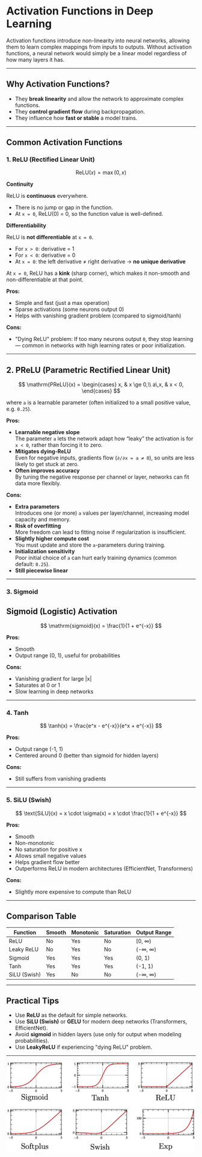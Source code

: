 # Activation Functions in Deep Learning

Activation functions introduce non-linearity into neural networks, allowing them to learn complex mappings from inputs to outputs. Without activation functions, a neural network would simply be a linear model regardless of how many layers it has.

---

## Why Activation Functions?

- They **break linearity** and allow the network to approximate complex functions.
- They **control gradient flow** during backpropagation.
- They influence how **fast or stable** a model trains.

---

## Common Activation Functions

### 1. **ReLU (Rectified Linear Unit)**

$$ \text{ReLU}(x) = \max(0, x) $$

**Continuity**

ReLU is **continuous** everywhere.  
- There is no jump or gap in the function.  
- At `x = 0`, ReLU(0) = 0, so the function value is well-defined.

**Differentiability**

ReLU is **not differentiable** at `x = 0`.

- For `x > 0`: derivative = 1
- For `x < 0`: derivative = 0
- At `x = 0`: the left derivative ≠ right derivative → **no unique derivative**

At `x = 0`, ReLU has a **kink** (sharp corner), which makes it non-smooth and non-differentiable at that point.


**Pros:**
- Simple and fast (just a max operation)
- Sparse activations (some neurons output 0)  
- Helps with vanishing gradient problem (compared to sigmoid/tanh)

**Cons:**
- "Dying ReLU" problem: If too many neurons output `0`, they stop learning — common in networks with high learning rates or poor initialization.

---
## 2. **PReLU (Parametric Rectified Linear Unit)**

$$
\mathrm{PReLU}(x) =
\begin{cases}
x, & x \ge 0,\\
a\,x, & x < 0,
\end{cases}
$$

where `a` is a learnable parameter (often initialized to a small positive value, e.g. `0.25`).

**Pros:**
- **Learnable negative slope**  
  The parameter `a` lets the network adapt how “leaky” the activation is for `x < 0`, rather than forcing it to zero.
- **Mitigates dying-ReLU**  
  Even for negative inputs, gradients flow (`∂/∂x = a ≠ 0`), so units are less likely to get stuck at zero.
- **Often improves accuracy**  
  By tuning the negative response per channel or layer, networks can fit data more flexibly.

**Cons:**
- **Extra parameters**  
  Introduces one (or more) `a` values per layer/channel, increasing model capacity and memory.
- **Risk of overfitting**  
  More freedom can lead to fitting noise if regularization is insufficient.
- **Slightly higher compute cost**  
  You must update and store the `a`-parameters during training.
- **Initialization sensitivity**  
  Poor initial choice of `a` can hurt early training dynamics (common default: `0.25`).
- **Still piecewise linear**
---

### 3. **Sigmoid**

## Sigmoid (Logistic) Activation

$$
\mathrm{sigmoid}(x) = \frac{1}{1 + e^{-x}}
$$

**Pros:**
- Smooth
- Output range (0, 1), useful for probabilities

**Cons:**
- Vanishing gradient for large |x|
- Saturates at 0 or 1
- Slow learning in deep networks


---

### 4. **Tanh**

$$
\tanh(x) = \frac{e^x - e^{-x}}{e^x + e^{-x}}
$$

**Pros:**
- Output range (-1, 1)
- Centered around 0 (better than sigmoid for hidden layers)

**Cons:**
- Still suffers from vanishing gradients

---

### 5. **SiLU (Swish)**

$$
\text{SiLU}(x) = x \cdot \sigma(x) = x \cdot \frac{1}{1 + e^{-x}}
$$

**Pros:**
- Smooth
- Non-monotonic
- No saturation for positive x
- Allows small negative values
- Helps gradient flow better
- Outperforms ReLU in modern architectures (EfficientNet, Transformers)

**Cons:**
- Slightly more expensive to compute than ReLU

---


## Comparison Table

| Function    | Smooth | Monotonic | Saturation | Output Range |
|-------------|--------|-----------|------------|--------------|
| ReLU        | No     | Yes       | No         | [0, ∞)       |
| Leaky ReLU  | No     | Yes       | No         | (-∞, ∞)      |
| Sigmoid     | Yes    | Yes       | Yes        | (0, 1)       |
| Tanh        | Yes    | Yes       | Yes        | (-1, 1)      |
| SiLU (Swish)| Yes    | No        | No         | (-∞, ∞)      |

---

## Practical Tips

- Use **ReLU** as the default for simple networks.
- Use **SiLU (Swish)** or **GELU** for modern deep networks (Transformers, EfficientNet).
- Avoid **sigmoid** in hidden layers (use only for output when modeling probabilities).
- Use **LeakyReLU** if experiencing "dying ReLU" problem.

---


![Activation Functions](../images/activation_fns.png)
